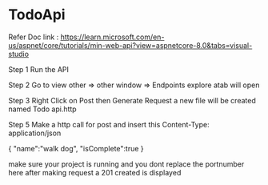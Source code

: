 # TodoApi

Refer Doc link :  https://learn.microsoft.com/en-us/aspnet/core/tutorials/min-web-api?view=aspnetcore-8.0&tabs=visual-studio


Step 1
Run the API

Step 2
Go to view other => other window => Endpoints explore atab will open

Step 3
Right Click on Post then Generate Request a new file will be created named Todo api.http

Step 5
Make a http call for post  and insert this 
Content-Type: application/json

{
  "name":"walk dog",
  "isComplete":true
}

make  sure your project is running and you dont replace the portnumber here 
after making request a 201 created is displayed
